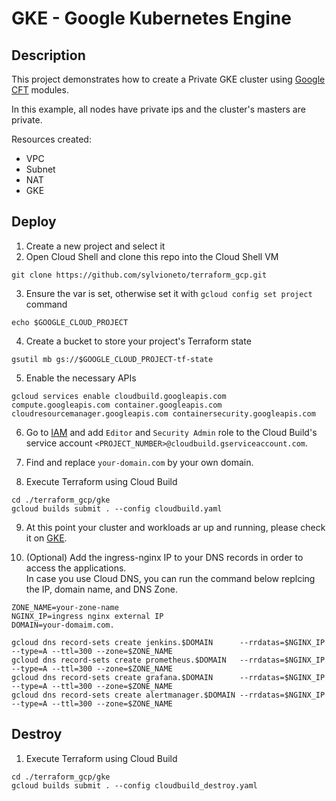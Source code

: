 # GKE - Google Kubernetes Engine

## Description

This project demonstrates how to create a Private GKE cluster using [Google CFT](https://github.com/GoogleCloudPlatform/cloud-foundation-toolkit/blob/master/docs/terraform.md) modules.

In this example, all nodes have private ips and the cluster's masters are private.

Resources created:
- VPC
- Subnet
- NAT
- GKE

## Deploy

1. Create a new project and select it
2. Open Cloud Shell and clone this repo into the Cloud Shell VM
```
git clone https://github.com/sylvioneto/terraform_gcp.git
```
3. Ensure the var is set, otherwise set it with `gcloud config set project` command
```
echo $GOOGLE_CLOUD_PROJECT
```

4. Create a bucket to store your project's Terraform state
```
gsutil mb gs://$GOOGLE_CLOUD_PROJECT-tf-state
```

5. Enable the necessary APIs
```
gcloud services enable cloudbuild.googleapis.com compute.googleapis.com container.googleapis.com cloudresourcemanager.googleapis.com containersecurity.googleapis.com
```

6. Go to [IAM](https://console.cloud.google.com/iam-admin/iam) and add `Editor` and `Security Admin` role to the Cloud Build's service account `<PROJECT_NUMBER>@cloudbuild.gserviceaccount.com`.

7. Find and replace `your-domain.com` by your own domain.

8. Execute Terraform using Cloud Build
```
cd ./terraform_gcp/gke
gcloud builds submit . --config cloudbuild.yaml
```

9. At this point your cluster and workloads ar up and running, please check it on [GKE](https://console.cloud.google.com/kubernetes/list/overview).

9. (Optional) Add the ingress-nginx IP to your DNS records in order to access the applications.  
In case you use Cloud DNS, you can run the command below replcing the IP, domain name, and DNS Zone.
```
ZONE_NAME=your-zone-name
NGINX_IP=ingress nginx external IP
DOMAIN=your-domaim.com.
```
```
gcloud dns record-sets create jenkins.$DOMAIN      --rrdatas=$NGINX_IP --type=A --ttl=300 --zone=$ZONE_NAME
gcloud dns record-sets create prometheus.$DOMAIN   --rrdatas=$NGINX_IP --type=A --ttl=300 --zone=$ZONE_NAME
gcloud dns record-sets create grafana.$DOMAIN      --rrdatas=$NGINX_IP --type=A --ttl=300 --zone=$ZONE_NAME
gcloud dns record-sets create alertmanager.$DOMAIN --rrdatas=$NGINX_IP --type=A --ttl=300 --zone=$ZONE_NAME
````

## Destroy
1. Execute Terraform using Cloud Build
```
cd ./terraform_gcp/gke
gcloud builds submit . --config cloudbuild_destroy.yaml
```
